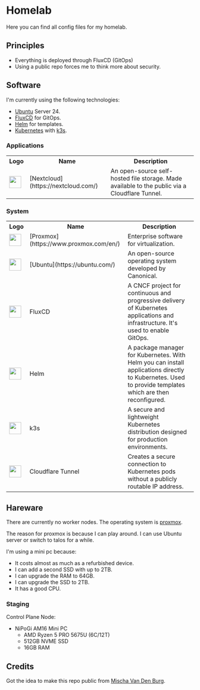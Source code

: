 # Homelab

Here you can find all config files for my homelab. 

## Principles

- Everything is deployed through FluxCD (GitOps)
- Using a public repo forces me to think more about security.

## Software

I'm currently using the following technologies:

- [Ubuntu](https://ubuntu.com/) Server 24.
- [FluxCD](https://fluxcd.io/) for GitOps.
- [Helm](https://helm.sh/) for templates.
- [Kubernetes](https://kubernetes.io/) with [k3s](https://k3s.io/).

### Applications

<table>
    <tr>
        <th>
            Logo
        </th>
        <th>
            Name
        </th>
        <th>
            Description
        </th>
    </tr>
    <tr>
        <td>
            <img width="32" src="https://github.com/meowosaurus/homelab/blob/main/images/nextcloud.png">
        </td>
        <td>
            [Nextcloud](https://nextcloud.com/)
        </td>
        <td>
            An open-source self-hosted file storage. Made available to the public via a Cloudflare Tunnel.
        </td>
    </tr>
</table>

### System

<table>
    <tr>
        <th>
            Logo
        </th>
        <th>
            Name
        </th>
        <th>
            Description
        </th>
    </tr>
    <tr>
        <td>
            <img width="32" src="https://github.com/meowosaurus/homelab/blob/main/images/proxmox.png">
        </td>
        <td>
            [Proxmox](https://www.proxmox.com/en/)
        </td>
        <td>
            Enterprise software for virtualization.
        </td>
    </tr>
    <tr>
        <td>
            <img width="32" src="https://github.com/meowosaurus/homelab/blob/main/images/ubuntu.png" >
        </td>
        <td>
            [Ubuntu](https://ubuntu.com/)
        </td>
        <td>
            An open-source operating system developed by Canonical.
        </td>
    </tr>
    <tr>
        <td>
            <img width="32" src="https://github.com/meowosaurus/homelab/blob/main/images/fluxcd.png" >
        </td>
        <td>
            FluxCD
        </td>
        <td>
            A CNCF project for continuous and progressive delivery of Kubernetes applications and infrastructure. It's used to enable GitOps.
        </td>
    </tr>
    <tr>
        <td>
            <img width="32" src="https://github.com/meowosaurus/homelab/blob/main/images/helm.svg" >
        </td>
        <td>
            Helm
        </td>
        <td>
            A package manager for Kubernetes. With Helm you can install applications directly to Kubernetes. Used to provide templates which are then reconfigured.
        </td>
    </tr>
    <tr>
        <td>
            <img width="32" src="https://github.com/meowosaurus/homelab/blob/main/images/k3s.png" >
        </td>
        <td>
            k3s
        </td>
        <td>
            A secure and lightweight Kubernetes distribution designed for production environments.
        </td>
    </tr>
    <tr>
        <td>
            <img width="32" src="https://github.com/meowosaurus/homelab/blob/main/images/cloudflare.png">
        </td>
        <td>
            Cloudflare Tunnel
        </td>
        <td>
            Creates a secure connection to Kubernetes pods without a publicly routable IP address.
        </td>
    </tr>
</table>

## Hareware

There are currently no worker nodes. The operating system is [proxmox](https://www.proxmox.com).

The reason for proxmox is because I can play around. I can use Ubuntu server or switch to talos for a while.

I'm using a mini pc because:
- It costs almost as much as a refurbished device.
- I can add a second SSD with up to 2TB.
- I can upgrade the RAM to 64GB.
- I can upgrade the SSD to 2TB.
- It has a good CPU.

### Staging

Control Plane Node:
- NiPoGi AM16 Mini PC
  - AMD Ryzen 5 PRO 5675U (6C/12T)
  - 512GB NVME SSD
  - 16GB RAM

## Credits

Got the idea to make this repo public from [Mischa Van Den Burg](https://github.com/mischavandenburg/homelab).
